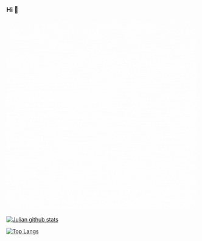 ### Hi 👋
<img src ="https://github.com/julianramirezch/julianramirezch/raw/master/software_developer.gif" margin-left=auto margin-right=auto>

[![Julian github stats](https://github-readme-stats.vercel.app/api?username=julianramirezch&show_icons=true&theme=vision-friendly-dark)](https://github.com/julianramirezch/github-readme-stats)

[![Top Langs](https://github-readme-stats.vercel.app/api/top-langs/?username=julianramirezch&layout=compact)](https://github.com/julianramirezch/github-readme-stats)

<!--
**julianramirezch/julianramirezch** is a ✨ _special_ ✨ repository because its `README.md` (this file) appears on your GitHub profile.

Here are some ideas to get you started:

- 🔭 I’m currently working on ...
- 🌱 I’m currently learning ...
- 👯 I’m looking to collaborate on ...
- 🤔 I’m looking for help with ...
- 💬 Ask me about ...
- 📫 How to reach me: ...
- 😄 Pronouns: ...
- ⚡ Fun fact: ...
-->
